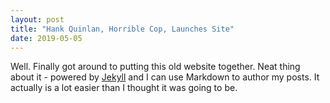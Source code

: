 ```yaml
---
layout: post
title: "Hank Quinlan, Horrible Cop, Launches Site"
date: 2019-05-05
---
```


Well. Finally got around to putting this old website together. Neat thing about it - powered by [Jekyll](http://jekyllrb.com) and I can use Markdown to author my posts. It actually is a lot easier than I thought it was going to be.
